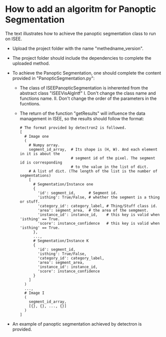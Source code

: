 # How to add an algoritm for Panoptic Segmentation

The text illustrates how to achieve the panoptic segmentation class to run on ISEE.

* Upload the project folder with the name "methedname_version".
* The project folder should include the dependencies to complete the uploaded method.
* To achieve the Panoptic Segmentation, one should complete the content provided in "PanopticSegmentation.py":
  + The class of ISEEPanopticSegmentation is inherented from the abstract class "ISEEVisAlgIntf"
      I.  Don't change the class name and functions name.
      II. Don't change the order of the parameters in the fucntions.
  + The return of the function "getResults" will influence the data management in ISEE, so the results should follow the format:


    ```
    # The format provided by detectron2 is followed.
    [
      # Image one
      (
        # Numpy array.
        segment_id_array,  # Its shape is (H, W). And each element in it is about the
                           # segment id of the pixel. The segment id is corresponding
                           # to the value in the list of dict.
        # A list of dict. (The length of the list is the number of segmentations)
        [
          # Segmentation/Instance one
          {
            'id': segment_id,      # Segment id.
            'isthing': True/False, # whether the segment is a thing or stuff.
            'category_id': category_label, # Thing/Stuff class id.
            'area': segment_area,  # the area of the semgment.
            'instance_id': instance_id,    # this key is valid when 'isthing' == True.
            'score': instance_confidence   # this key is valid when 'isthing' == True.
          },
          ...,
          # Segmentation/Instance K
          {
            'id': segment_id,
            'isthing': True/False,
            'category_id': category_label,
            'area': segment_area,
            'instance_id': instance_id,
            'score': instance_confidence
          }
        ]
      )
      ...,
      # Image I
      (
        segment_id_array,
        [{}, {}, ..., {}]
      )
    ]
    ```

* An example of panoptic segmentation achieved by detectron is provided.
